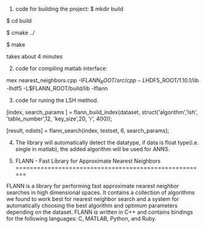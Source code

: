 1. code for building the project:
$ mkdir build 

$ cd build 

$ cmake ../

$ make

takes about 4 minutes


2. code for compiling matlab interface:

mex nearest_neighbors.cpp -I$FLANN_ROOT/src/cpp -L$HDF5_ROOT/1.10.1/lib -lhdf5 -L$FLANN_ROOT/build/lib -lflann


3. code for runing the LSH method. 

[index, search_params ] = flann_build_index(dataset, struct('algorithm','lsh', 'table_number',12, 'key_size',20, 'r', 400));

[result, ndists] = flann_search(index, testset, 6, search_params);

4. The library will automatically detect the datatype, if data is float type(i.e. single in matlab),  the added algorithm will be used for ANNS.


5. FLANN - Fast Library for Approximate Nearest Neighbors
======================================================

FLANN is a library for performing fast approximate nearest neighbor searches in high dimensional spaces. It contains a collection of algorithms we found to work best for nearest neighbor search and a system for automatically choosing the best algorithm and optimum parameters depending on the dataset.
FLANN is written in C++ and contains bindings for the following languages: C, MATLAB, Python, and Ruby.

